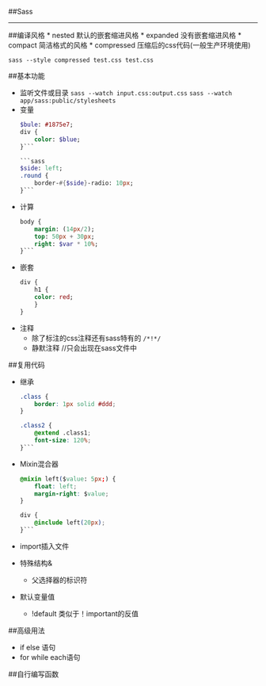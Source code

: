 ##Sass
<hr />
##编译风格
* nested        默认的嵌套缩进风格
* expanded      没有嵌套缩进风格
* compact       简洁格式的风格
* compressed    压缩后的css代码(一般生产环境使用)


```sass --style compressed test.css test.css```


##基本功能
* 监听文件或目录
    `sass --watch input.css:output.css`
    `sass --watch app/sass:public/stylesheets`
* 变量
    ```sass
    $bule: #1875e7;
    div {
        color: $blue;
    }```

    ```sass
    $side: left;
    .round {
        border-#{$side}-radio: 10px;
    }```

* 计算
    ```sass
    body {
        margin: (14px/2);
        top: 50px + 30px;
        right: $var * 10%;
    }```

* 嵌套
    ```sass
    div {
        h1 {
        color: red;
        }
    }

* 注释
    * 除了标注的css注释还有sass特有的 `/*!*/`
    * 静默注释 //只会出现在sass文件中

##复用代码
* 继承
    ```css
    .class {
        border: 1px solid #ddd;
    }

    .class2 {
        @extend .class1;
        font-size: 120%;
    }```

* Mixin混合器
    ```css
    @mixin left($value: 5px;) {
        float: left;
        margin-right: $value;
    }

    div {
        @include left(20px);
    }```

* import插入文件
                                                                                                                                                                                                                                                                                                                                                                                                                                                                                                                                                                                                                                                                                                                                                
* 特殊结构&
    * 父选择器的标识符
* 默认变量值
    * !default 类似于！important的反值


##高级用法
* if else 语句
* for while each语句

##自行编写函数